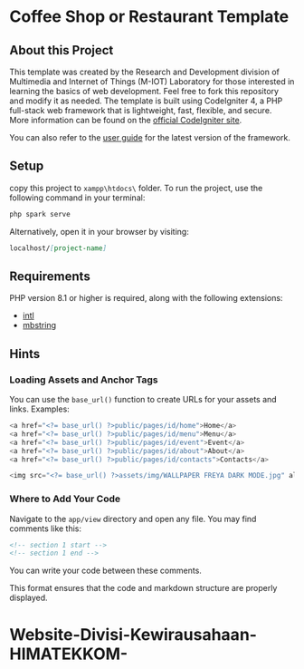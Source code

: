 # Coffee Shop or Restaurant Template

## About this Project

This template was created by the Research and Development division of Multimedia and Internet of Things (M-IOT) Laboratory for those interested in learning the basics of web development. Feel free to fork this repository and modify it as needed. The template is built using CodeIgniter 4, a PHP full-stack web framework that is lightweight, fast, flexible, and secure.  
More information can be found on the [official CodeIgniter site](https://codeigniter.com).

You can also refer to the [user guide](https://codeigniter.com/user_guide/) for the latest version of the framework.

## Setup

copy this project to `xampp\htdocs\` folder.
To run the project, use the following command in your terminal:

```php
php spark serve
```

Alternatively, open it in your browser by visiting:

```markdown
localhost/[project-name]
```

## Requirements

PHP version 8.1 or higher is required, along with the following extensions:

- [intl](https://youtu.be/cFJVokiDhzk)
- [mbstring](http://php.net/manual/en/mbstring.installation.php)

## Hints

### Loading Assets and Anchor Tags

You can use the `base_url()` function to create URLs for your assets and links. Examples:

```php
<a href="<?= base_url() ?>public/pages/id/home">Home</a>
<a href="<?= base_url() ?>public/pages/id/menu">Menu</a>
<a href="<?= base_url() ?>public/pages/id/event">Event</a>
<a href="<?= base_url() ?>public/pages/id/about">About</a>
<a href="<?= base_url() ?>public/pages/id/contacts">Contacts</a>

<img src="<?= base_url() ?>assets/img/WALLPAPER FREYA DARK MODE.jpg" alt="Wallpaper">
```

### Where to Add Your Code

Navigate to the `app/view` directory and open any file. You may find comments like this:

```html
<!-- section 1 start -->
<!-- section 1 end -->
```

You can write your code between these comments.

This format ensures that the code and markdown structure are properly displayed.
# Website-Divisi-Kewirausahaan-HIMATEKKOM-
